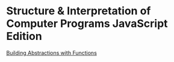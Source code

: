 # Structure & Interpretation of Computer Programs JavaScript Edition

[Building Abstractions with Functions](./01-building-abstractions-with-functions.md)